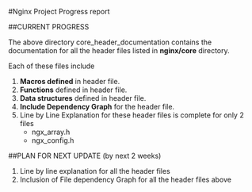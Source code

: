 #Nginx Project Progress report

##CURRENT PROGRESS

The above directory core_header_documentation contains the documentation for all the header files listed in __nginx/core__ directory.

Each of these files include

1. __Macros defined__ in header file.
2. __Functions__ defined in header file.
3. __Data structures__ defined in header file.
4. __Include Dependency Graph__ for the header file.
5. Line by Line Explanation for these header files is complete for only 2 files
	* ngx_array.h
	* ngx_config.h 

	
##PLAN FOR NEXT UPDATE (by next 2 weeks)

1. Line by line explanation for all the header files
2. Inclusion of File dependency Graph for all the header files above
